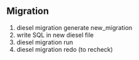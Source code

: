 ## Migration
1. diesel migration generate new_migration
2. write SQL in new diesel file
3. diesel migration run
4. diesel migration redo (to recheck)

